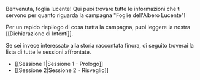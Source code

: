 Benvenuta, foglia lucente! Qui puoi trovare tutte le informazioni che ti servono per quanto riguarda la campagna "Foglie dell'Albero Lucente"!

Per un rapido riepilogo di cosa tratta la campagna, puoi leggere la nostra [[Dichiarazione di Intenti]].

Se sei invece interessato alla storia raccontata finora, di seguito troverai la lista di tutte le sessioni affrontate.
- [[Sessione 1|Sessione 1 - Prologo]]
- [[Sessione 2|Sessione 2 - Risveglio]]